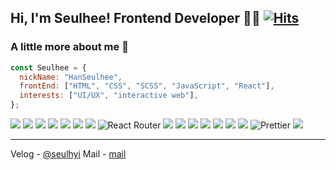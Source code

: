 ## Hi, I'm Seulhee! Frontend Developer 👨‍💻 [![Hits](https://hits.seeyoufarm.com/api/count/incr/badge.svg?url=https%3A%2F%2Fgithub.com%2Fhanseulhee%2Fhit-counter&count_bg=%2370ADB5&title_bg=%23132743&icon=&icon_color=%23E7E7E7&title=hits&edge_flat=true)](https://hits.seeyoufarm.com)

### A little more about me 🙂

```javascript
const Seulhee = {
  nickName: "HanSeulhee",
  frontEnd: ["HTML", "CSS", "SCSS", "JavaScript", "React"],
  interests: ["UI/UX", "interactive web"],
};
```

<img src="https://img.shields.io/badge/HTML5-E34F26?style=flat-square&logo=HTML5&logoColor=white"/>

<img src="https://img.shields.io/badge/CSS3-1572B6?style=flat-square&logo=CSS3&logoColor=white"/>

<img src="https://img.shields.io/badge/JavaScript-F7DF1E?style=flat-square&logo=JavaScript&logoColor=222323"/>

<img src="https://img.shields.io/badge/Python-3776AB?style=flat-square&logo=Python&logoColor=white"/>

<img src="https://img.shields.io/badge/C-A8B9CC?style=flat-square&logo=C&logoColor=222323"/>

<img src="https://img.shields.io/badge/Bootstrap-7952B3?style=flat-square&logo=Bootstrap&logoColor=white"/>
<img src="https://img.shields.io/badge/React-61DAFB?style=flat-square&logo=React&logoColor=black"/>

<img alt="React Router" src="https://img.shields.io/badge/-React_Router-CA4245?style=flat-square&logo=react-router&logoColor=white" />

<img src="https://img.shields.io/badge/Java-007396?style=flat-square&logo=Java&logoColor=white"/>

<img src="https://img.shields.io/badge/Django-092E20?style=flat-square&logo=Django&logoColor=white"/>
<img src="https://img.shields.io/badge/Heroku-430098?style=flat-square&logo=Heroku&logoColor=white"/>
<img src="https://img.shields.io/badge/Trello-0052CC?style=flat-square&logo=Trello&logoColor=white"/>
<img src="https://img.shields.io/badge/Slack-4A154B?style=flat-square&logo=Slack&logoColor=white"/>

<img src="https://img.shields.io/badge/Notion-000000?style=flat-square&logo=Notion&logoColor=white"/>

<img src="https://img.shields.io/badge/Firebase-FFCA28?style=flat-square&logo=Firebase&logoColor=black"/>

 <img alt="Prettier" src="https://img.shields.io/badge/-Prettier-F7B93E?style=flat-square&logo=prettier&logoColor=white" />

<img src="https://img.shields.io/badge/Sass-CC6699?style=flat-square&logo=styled-components&logoColor=white"/>

---

Velog - [@seulhyi](https://velog.io/@seulhyi) 
Mail - [mail](mailto:3021062@gmail.com)
